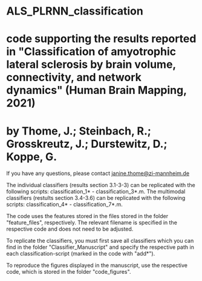 # ALS_PLRNN_classification
# code supporting the results reported in "Classification of amyotrophic lateral sclerosis by brain volume, connectivity, and network dynamics" (Human Brain Mapping, 2021)
# by Thome, J.; Steinbach, R.; Grosskreutz, J.; Durstewitz, D.; Koppe, G.

If you have any questions, please contact janine.thome@zi-mannheim.de

The individual classifiers (results section 3.1-3-3) can be replicated with the following scripts: classification_1* - classification_3*.m.
The multimodal classifiers (restults section 3.4-3.6) can be replicated with the following scripts: classification_4* - classification_7*.m.

The code uses the features stored in the files stored in the folder "feature_files", respectively. The relevant filename is specified in the respective code and does not need to be adjusted. 

To replicate the classifiers, you must first save all classifiers which you can find in the folder "Classifier_Manuscript" and specify the respective path in  each classification-script (marked in the code with "add*").

To reproduce the figures displayed in the manuscript, use the respective code, which is stored in the folder "code_figures".
